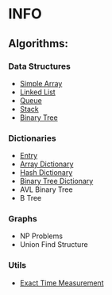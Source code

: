 # INFO

## Algorithms:


### Data Structures

* [Simple Array](https://github.com/SebiCreator/Cpp_Algorithms/blob/main/DataStructures/Arrays.h)
* [Linked List](https://github.com/SebiCreator/Cpp_Algorithms/blob/main/DataStructures/LinkedList.h)
* [Queue](https://github.com/SebiCreator/Cpp_Algorithms/blob/main/DataStructures/Queue.h)
* [Stack](https://github.com/SebiCreator/Cpp_Algorithms/blob/main/DataStructures/Stack.h)
* [Binary Tree](https://github.com/SebiCreator/Cpp_Algorithms/blob/main/DataStructures/BinaryTree.h)


### Dictionaries

* [Entry](https://github.com/SebiCreator/Cpp_Algorithms/blob/main/Dictionaries/Entry.h)
* [Array Dictionary](https://github.com/SebiCreator/Cpp_Algorithms/blob/main/Dictionaries/ArrayDict.h)
* [Hash Dictionary](https://github.com/SebiCreator/Cpp_Algorithms/blob/main/Dictionaries/HashDict.h)
* [Binary Tree Dictionary](https://github.com/SebiCreator/Cpp_Algorithms/blob/main/Dictionaries/BinaryTreeDict.h)
* AVL Binary Tree
* B Tree


### Graphs

* NP Problems
* Union Find Structure


### Utils

* [Exact Time Measurement](https://github.com/SebiCreator/Cpp_Algorithms/blob/main/Utils/MeasureT.h)
